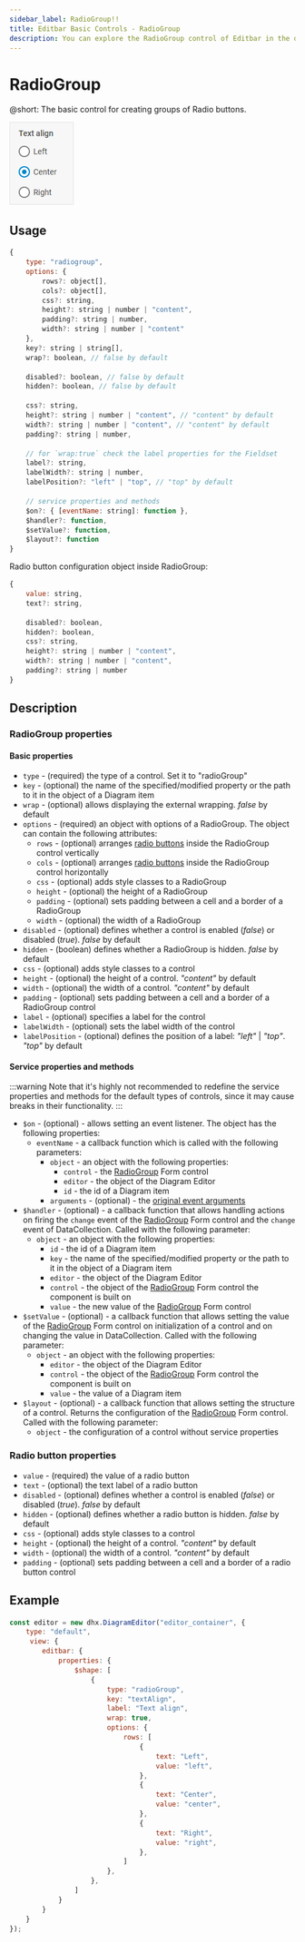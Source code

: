 ```yaml
---
sidebar_label: RadioGroup!!
title: Editbar Basic Controls - RadioGroup 
description: You can explore the RadioGroup control of Editbar in the documentation of the DHTMLX JavaScript Diagram library. Browse developer guides and API reference, try out code examples and live demos, and download a free 30-day evaluation version of DHTMLX Suite.
---
```


# RadioGroup

@short: The basic control for creating groups of Radio buttons.

![RadioGroup control](../../../../assets/editbar-basic-controls/radiogroup.png)

## Usage

~~~jsx
{
    type: "radiogroup",
    options: {
        rows?: object[],
        cols?: object[],
        css?: string,
        height?: string | number | "content",
        padding?: string | number,
        width?: string | number | "content"
    },
    key?: string | string[],
    wrap?: boolean, // false by default

    disabled?: boolean, // false by default
    hidden?: boolean, // false by default

    css?: string,
    height?: string | number | "content", // "content" by default
    width?: string | number | "content", // "content" by default
    padding?: string | number,

    // for `wrap:true` check the label properties for the Fieldset
    label?: string,
    labelWidth?: string | number,
    labelPosition?: "left" | "top", // "top" by default

    // service properties and methods 
    $on?: { [eventName: string]: function },
    $handler?: function,
    $setValue?: function,
    $layout?: function
}
~~~

Radio button configuration object inside RadioGroup:

~~~jsx
{
    value: string,
    text?: string,

    disabled?: boolean,
    hidden?: boolean,
    css?: string,
    height?: string | number | "content",
    width?: string | number | "content",
    padding?: string | number
}
~~~

## Description

### RadioGroup properties

#### Basic properties

- `type` - (required) the type of a control. Set it to "radioGroup"
- `key` - (optional) the name of the specified/modified property or the path to it in the object of a Diagram item 
- `wrap` - (optional) allows displaying the external wrapping. *false* by default
- `options` - (required) an object with options of a RadioGroup. The object can contain the following attributes:
    - `rows` - (optional) arranges [radio buttons](#radio-button-properties) inside the RadioGroup control vertically
    - `cols` - (optional) arranges [radio buttons](#radio-button-properties) inside the RadioGroup control horizontally
    - `css` - (optional) adds style classes to a RadioGroup
    - `height` - (optional) the height of a RadioGroup
    - `padding` - (optional) sets padding between a cell and a border of a RadioGroup
    - `width` - (optional) the width of a RadioGroup
- `disabled` - (optional) defines whether a control is enabled (*false*) or disabled (*true*). *false* by default
- `hidden` - (boolean) defines whether a RadioGroup is hidden. *false* by default
- `css` - (optional) adds style classes to a control
- `height` - (optional) the height of a control. *"content"* by default
- `width` - (optional) the width of a control. *"content"* by default
- `padding` - (optional) sets padding between a cell and a border of a RadioGroup control
- `label` - (optional) specifies a label for the control
- `labelWidth` - (optional) sets the label width of the control
- `labelPosition` - (optional) defines the position of a label: *"left"* | *"top"*. *"top"* by default

#### Service properties and methods

:::warning
Note that it's highly not recommended to redefine the service properties and methods for the default types of controls, since it may cause breaks in their functionality. 
:::

- `$on` - (optional) - allows setting an event listener. The object has the following properties:
    - `eventName`  - a callback function which is called with the following parameters:
        - `object` - an object with the following properties:
            - `control` - the [RadioGroup](https://docs.dhtmlx.com/suite/form/radiogroup/) Form control
            - `editor` - the object of the Diagram Editor
            - `id` - the id of a Diagram item 
        - `arguments` - (optional) - the [original event arguments](https://docs.dhtmlx.com/suite/category/form-radiogroup-events/)
- `$handler` - (optional) - a callback function that allows handling actions on firing the `change` event of the [RadioGroup](https://docs.dhtmlx.com/suite/form/radiogroup/) Form control and the `change` event of DataCollection. Called with the following parameter:
    - `object` - an object with the following properties:
        - `id` - the id of a Diagram item 
        - `key` - the name of the specified/modified property or the path to it in the object of a Diagram item 
        - `editor` - the object of the Diagram Editor
        - `control` - the object of the [RadioGroup](https://docs.dhtmlx.com/suite/form/radiogroup/) Form control the component is built on
        - `value` - the new value of the [RadioGroup](https://docs.dhtmlx.com/suite/form/radiogroup/) Form control
- `$setValue` - (optional) - a callback function that allows setting the value of the [RadioGroup](https://docs.dhtmlx.com/suite/form/radiogroup/) Form control on initialization of a control and on changing the value in DataCollection. Called with the following parameter:
    - `object` - an object with the following properties:
        - `editor` - the object of the Diagram Editor
        - `control` - the object of the [RadioGroup](https://docs.dhtmlx.com/suite/form/radiogroup/) Form control the component is built on
        - `value` - the value of a Diagram item 
- `$layout` - (optional) - a callback function that allows setting the structure of a control. Returns the configuration of the [RadioGroup](https://docs.dhtmlx.com/suite/form/radiogroup/) Form control. Called with the following parameter:
    - `object` - the configuration of a control without service properties

### Radio button properties 

- `value` - (required) the value of a radio button
- `text` - (optional) the text label of a radio button
- `disabled` - (optional) defines whether a control is enabled (*false*) or disabled (*true*). *false* by default
- `hidden` - (optional) defines whether a radio button is hidden. *false* by default
- `css` - (optional) adds style classes to a control
- `height` - (optional) the height of a control. *"content"* by default
- `width` - (optional) the width of a control. *"content"* by default
- `padding` - (optional) sets padding between a cell and a border of a radio button control

## Example

~~~jsx {7-28}
const editor = new dhx.DiagramEditor("editor_container", {
    type: "default",
     view: {
        editbar: {
            properties: {
                $shape: [
                    {
                        type: "radioGroup",
                        key: "textAlign",
                        label: "Text align",
                        wrap: true,
                        options: {
                            rows: [
                                {
                                    text: "Left",
                                    value: "left",
                                },
                                {
                                    text: "Center",
                                    value: "center",
                                },
                                {
                                    text: "Right",
                                    value: "right",
                                },
                            ]
                        },
                    },
                ]
            }
        }
    }
});
~~~